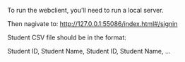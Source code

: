 To run the webclient, you'll need to run a local server. 

Then nagivate to: http://127.0.0.1:55086/index.html#/signin

Student CSV file should be in the format: 

Student ID, Student Name, 
Student ID, Student Name, 
...